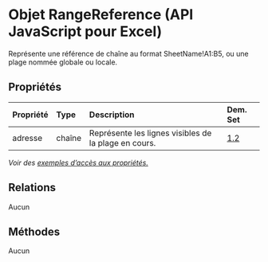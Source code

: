 # <a name="rangereference-object-javascript-api-for-excel"></a>Objet RangeReference (API JavaScript pour Excel)

Représente une référence de chaîne au format SheetName!A1:B5, ou une plage nommée globale ou locale.

## <a name="properties"></a>Propriétés

| Propriété       | Type    |Description| Dem. Set|
|:---------------|:--------|:----------|:----|
|adresse|chaîne|Représente les lignes visibles de la plage en cours.|[1.2](../requirement-sets/excel-api-requirement-sets.md)|

_Voir des [exemples d’accès aux propriétés.](#property-access-examples)_

## <a name="relationships"></a>Relations
Aucun


## <a name="methods"></a>Méthodes
Aucun

